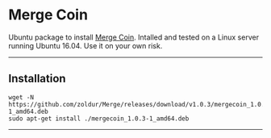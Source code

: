 # Merge Coin
Ubuntu package to install [Merge Coin](https://www.projectmerge.org/).
Intalled and tested on a Linux server running Ubuntu 16.04. Use it on your own risk.
***

## Installation
```
wget -N https://github.com/zoldur/Merge/releases/download/v1.0.3/mergecoin_1.0.3-1_amd64.deb
sudo apt-get install ./mergecoin_1.0.3-1_amd64.deb
```
***

